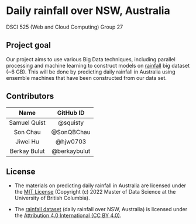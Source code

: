 # Daily rainfall over NSW, Australia

DSCI 525 (Web and Cloud Computing) Group 27

## Project goal

Our project aims to use various Big Data techniques, including parallel processing and machine learning to construct models on [rainfall](https://figshare.com/articles/dataset/Daily_rainfall_over_NSW_Australia/14096681) big dataset (~6 GB). This will be done by predicting daily rainfall in Australia using ensemble machines that have been constructed from our data set.

## Contributors

| Name  | GitHub ID |
| :---: | :----------: |
| Samuel Quist  | @squisty |
| Son Chau  | @SonQBChau |
| Jiwei Hu | @hjw0703|
| Berkay Bulut | @berkaybulut|

## License

- The materials on predicting daily rainfall in Australia are licensed under the [MIT License](https://github.com/UBC-MDS/525-group27/blob/main/LICENSE) (Copyright (c) 2022 Master of Data Science at the University of British Columbia).

- The [rainfall dataset](https://figshare.com/articles/dataset/Daily_rainfall_over_NSW_Australia/14096681) (daily rainfall over NSW, Australia) is licensed under the [Attribution 4.0 International (CC BY 4.0)](https://creativecommons.org/licenses/by/4.0/).


